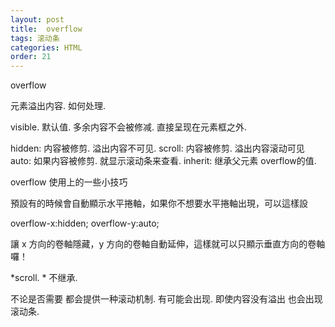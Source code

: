 ```yaml
---
layout: post
title:  overflow
tags: 滚动条
categories: HTML
order: 21
---
```


overflow


元素溢出内容. 如何处理.


visible. 默认值. 多余内容不会被修减. 直接呈现在元素框之外.


hidden: 内容被修剪. 溢出内容不可见.
scroll: 内容被修剪. 溢出内容滚动可见
auto: 如果内容被修剪. 就显示滚动条来查看.
inherit: 继承父元素 overflow的值.


overflow 使用上的一些小技巧

預設有的時候會自動顯示水平捲軸，如果你不想要水平捲軸出現，可以這樣設

overflow-x:hidden;
overflow-y:auto;

讓 x 方向的卷軸隱藏，y 方向的卷軸自動延伸，這樣就可以只顯示垂直方向的卷軸囉！






*scroll. *
不继承.

不论是否需要 都会提供一种滚动机制.
有可能会出现. 即使内容没有溢出 也会出现滚动条.